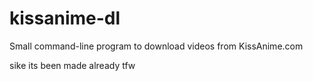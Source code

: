 # kissanime-dl
Small command-line program to download videos from KissAnime.com

sike its been made already tfw
